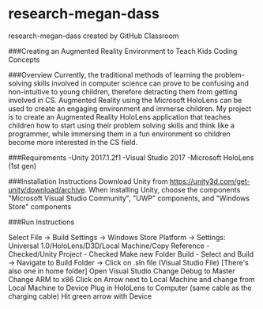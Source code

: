 # research-megan-dass
research-megan-dass created by GitHub Classroom

###Creating an Augmented Reality Environment to Teach Kids Coding Concepts

###Overview
Currently, the traditional methods of learning the problem-solving skills 
involved in computer science can prove to be confusing and non-intuitive to young
children, therefore detracting them from getting involved in CS. Augmented Reality 
using the Microsoft HoloLens can be used to create an engaging environment and
immerse children. My project is to create an Augmented Reality HoloLens 
application that teaches children how to start using their problem solving 
skills and think like a programmer, while immersing them in a fun environment so
children become more interested in the CS field.

###Requirements
-Unity 2017.1.2f1
-Visual Studio 2017
-Microsoft HoloLens (1st gen)

###Installation Instructions
Download Unity from https://unity3d.com/get-unity/download/archive.
When installing Unity, choose the components "Microsoft Visual Studio Community", "UWP" components, and "Windows Store" components

###Run Instructions

Select File -> Build Settings -> Windows Store Platform -> Settings: Universal 1.0/HoloLens/D3D/Local Machine/Copy Reference - Checked/Unity Project - Checked
Make new Folder Build - Select and Build -> Navigate to Build Folder -> Click on .sln file (Visual Studio File) [There's also one in home folder]
Open Visual Studio
Change Debug to Master
Change ARM to x86
Click on Arrow next to Local Machine and change from Local Machine to Device
Plug in HoloLens to Computer (same cable as the charging cable)
Hit green arrow with Device
